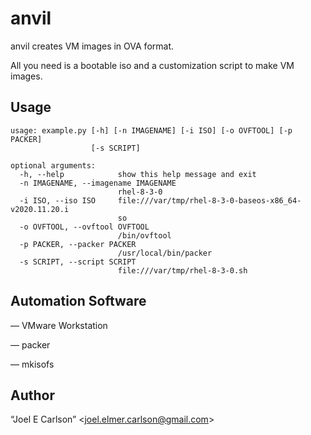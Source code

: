 # anvil
anvil creates VM images in OVA format.

All you need is a bootable iso and a customization script to make
VM images.

## Usage

```
usage: example.py [-h] [-n IMAGENAME] [-i ISO] [-o OVFTOOL] [-p PACKER]
                  [-s SCRIPT]

optional arguments:
  -h, --help            show this help message and exit
  -n IMAGENAME, --imagename IMAGENAME
                        rhel-8-3-0
  -i ISO, --iso ISO     file:///var/tmp/rhel-8-3-0-baseos-x86_64-v2020.11.20.i
                        so
  -o OVFTOOL, --ovftool OVFTOOL
                        /bin/ovftool
  -p PACKER, --packer PACKER
                        /usr/local/bin/packer
  -s SCRIPT, --script SCRIPT
                        file:///var/tmp/rhel-8-3-0.sh
```

## Automation Software

&mdash; VMware Workstation

&mdash; packer

&mdash; mkisofs

## Author

&ldquo;Joel E Carlson&rdquo; &lt;joel.elmer.carlson@gmail.com&gt;

